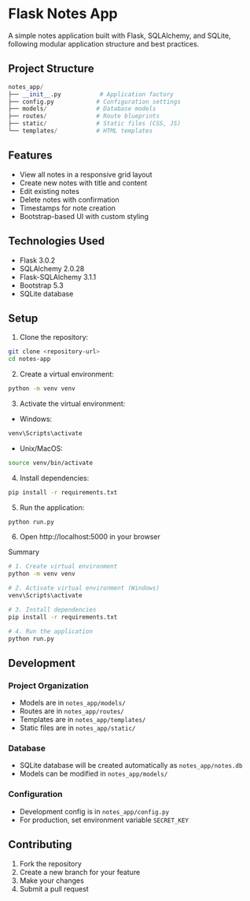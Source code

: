 # Flask Notes App

A simple notes application built with Flask, SQLAlchemy, and SQLite, following modular application structure and best practices.

## Project Structure
```python
notes_app/
├── __init__.py           # Application factory
├── config.py            # Configuration settings
├── models/              # Database models
├── routes/              # Route blueprints
├── static/              # Static files (CSS, JS)
└── templates/           # HTML templates
```

## Features
- View all notes in a responsive grid layout
- Create new notes with title and content
- Edit existing notes
- Delete notes with confirmation
- Timestamps for note creation
- Bootstrap-based UI with custom styling

## Technologies Used
- Flask 3.0.2
- SQLAlchemy 2.0.28
- Flask-SQLAlchemy 3.1.1
- Bootstrap 5.3
- SQLite database

## Setup

1. Clone the repository:
```bash
git clone <repository-url>
cd notes-app
```

2. Create a virtual environment:
```bash
python -m venv venv
```

3. Activate the virtual environment:
- Windows:
```bash
venv\Scripts\activate
```
- Unix/MacOS:
```bash
source venv/bin/activate
```

4. Install dependencies:
```bash
pip install -r requirements.txt
```

5. Run the application:
```bash
python run.py
```

6. Open http://localhost:5000 in your browser

Summary
```bash
# 1. Create virtual environment
python -m venv venv

# 2. Activate virtual environment (Windows)
venv\Scripts\activate

# 3. Install dependencies
pip install -r requirements.txt

# 4. Run the application
python run.py
```

## Development

### Project Organization
- Models are in `notes_app/models/`
- Routes are in `notes_app/routes/`
- Templates are in `notes_app/templates/`
- Static files are in `notes_app/static/`

### Database
- SQLite database will be created automatically as `notes_app/notes.db`
- Models can be modified in `notes_app/models/`

### Configuration
- Development config is in `notes_app/config.py`
- For production, set environment variable `SECRET_KEY`

## Contributing
1. Fork the repository
2. Create a new branch for your feature
3. Make your changes
4. Submit a pull request

